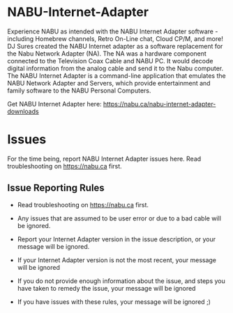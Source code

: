 # NABU-Internet-Adapter
Experience NABU as intended with the NABU Internet Adapter software - including Homebrew channels, Retro On-Line chat, Cloud CP/M, and more! DJ Sures created the NABU Internet adapter as a software replacement for the Nabu Network Adapter (NA). The NA was a hardware component connected to the Television Coax Cable and NABU PC. It would decode digital information from the analog cable and send it to the Nabu computer. The NABU Internet Adapter is a command-line application that emulates the NABU Network Adapter and Servers, which provide entertainment and family software to the NABU Personal Computers.

Get NABU Internet Adapter here: https://nabu.ca/nabu-internet-adapter-downloads

# Issues
For the time being, report NABU Internet Adapter issues here. Read troubleshooting on https://nabu.ca first.

## Issue Reporting Rules

- Read troubleshooting on https://nabu.ca first.

- Any issues that are assumed to be user error or due to a bad cable will be ignored. 

- Report your Internet Adapter version in the issue description, or your message will be ignored.

- If your Internet Adapter version is not the most recent, your message will be ignored

- If you do not provide enough information about the issue, and steps you have taken to remedy the issue, your message will be ignored

- If you have issues with these rules, your message will be ignored ;)
